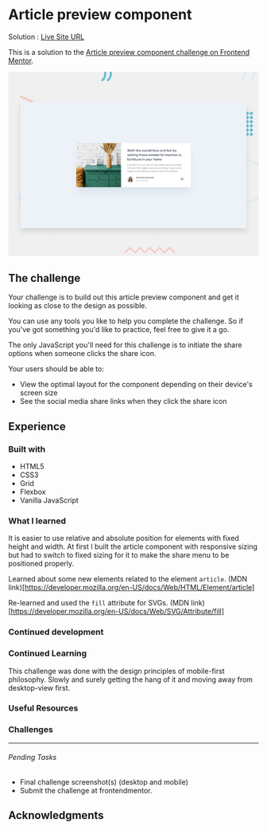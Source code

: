 # Article preview component

Solution : [Live Site URL](https://frontend-mentor-challenges-ecru.vercel.app/article-preview-component/)

This is a solution to the [Article preview component challenge on Frontend Mentor](https://www.frontendmentor.io/challenges/article-preview-component-dYBN_pYFT). 

![Design preview for the Article preview component coding challenge](./design/desktop-preview.jpg)

## The challenge

Your challenge is to build out this article preview component and get it looking as close to the design as possible.

You can use any tools you like to help you complete the challenge. So if you've got something you'd like to practice, feel free to give it a go.

The only JavaScript you'll need for this challenge is to initiate the share options when someone clicks the share icon.

Your users should be able to: 

- View the optimal layout for the component depending on their device's screen size
- See the social media share links when they click the share icon

## Experience

### Built with

- HTML5
- CSS3
- Grid
- Flexbox
- Vanilla JavaScript

### What I learned

It is easier to use relative and absolute position for elements with fixed height and width. At first I built  the article component with responsive sizing but had to switch to fixed sizing for it to make the share menu to be positioned properly.

Learned about some new elements related to the element `article`. 
(MDN link)[https://developer.mozilla.org/en-US/docs/Web/HTML/Element/article]

Re-learned and used the `fill` attribute for SVGs. (MDN link)[https://developer.mozilla.org/en-US/docs/Web/SVG/Attribute/fill]


### Continued development 

### Continued Learning

This challenge was done with the design principles of mobile-first philosophy. Slowly and surely getting the hang of it and moving away from desktop-view first.

### Useful Resources

### Challenges

 
---

###### Pending Tasks 

- Final challenge screenshot(s) (desktop and mobile)
- Submit the challenge at frontendmentor.

## Acknowledgments
